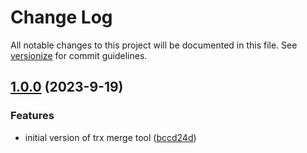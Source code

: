 # Change Log

All notable changes to this project will be documented in this file. See [versionize](https://github.com/versionize/versionize) for commit guidelines.

<a name="1.0.0"></a>
## [1.0.0](https://www.github.com/ricardofslp/dotnet-trx-merge/releases/tag/v1.0.0) (2023-9-19)

### Features

* initial version of trx merge tool ([bccd24d](https://www.github.com/ricardofslp/dotnet-trx-merge/commit/bccd24d0b56417d966f7f8d66cc8bca72ae24867))